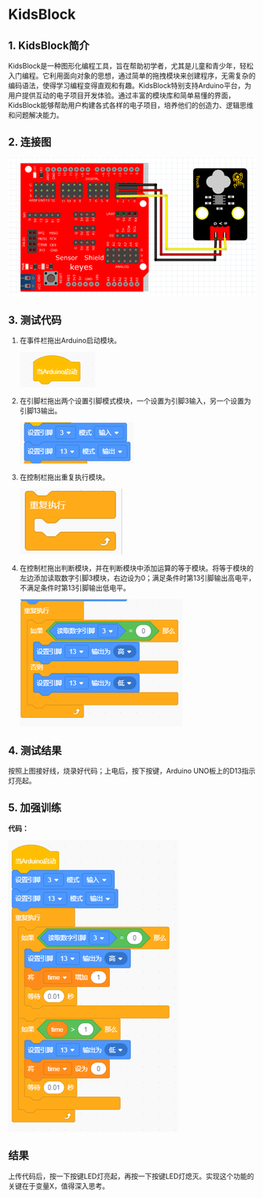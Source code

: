 # KidsBlock


## 1. KidsBlock简介  

KidsBlock是一种图形化编程工具，旨在帮助初学者，尤其是儿童和青少年，轻松入门编程。它利用面向对象的思想，通过简单的拖拽模块来创建程序，无需复杂的编码语法，使得学习编程变得直观和有趣。KidsBlock特别支持Arduino平台，为用户提供互动的电子项目开发体验。通过丰富的模块库和简单易懂的界面，KidsBlock能够帮助用户构建各式各样的电子项目，培养他们的创造力、逻辑思维和问题解决能力。  

## 2. 连接图  

![](media/1b9d0cc7630fadf2af933d8235bc0cb3.png)  

## 3. 测试代码  

1. 在事件栏拖出Arduino启动模块。  

   ![](media/da92444bbeba6564982a18f2c52c76fa.png)  

2. 在引脚栏拖出两个设置引脚模式模块，一个设置为引脚3输入，另一个设置为引脚13输出。  

   ![](media/64be956db9a6a7f8c108a8743551d9ae.png)  

3. 在控制栏拖出重复执行模块。  

   ![](media/5090e5c99670ec93ff112c61141e122b.png)  

4. 在控制栏拖出判断模块，并在判断模块中添加运算的等于模块。将等于模块的左边添加读取数字引脚3模块，右边设为0；满足条件时第13引脚输出高电平，不满足条件时第13引脚输出低电平。  

   ![](media/7428aa6cc0325a6883838095678dcdcc.png)  

## 4. 测试结果  

按照上图接好线，烧录好代码；上电后，按下按键，Arduino UNO板上的D13指示灯亮起。  

## 5. 加强训练  

**代码：**  

![](media/9896e27575f3ab28433805922e7254da.png)  

## 结果  

上传代码后，按一下按键LED灯亮起，再按一下按键LED灯熄灭。实现这个功能的关键在于变量X，值得深入思考。







